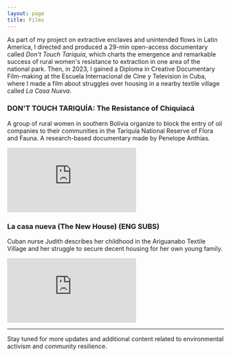 ```yaml
---
layout: page
title: Films
---
```


As part of my project on extractive enclaves and unintended flows in Latin America, I directed and produced a 29-min open-access documentary called *Don't Touch Tariquía*, which charts the emergence and remarkable success of rural women's resistance to extraction in one area of the national park. Then, in 2023, I gained a Diploma in Creative Documentary Film-making at the Escuela Internacional de Cine y Television in Cuba, where I made a film about struggles over housing in a nearby textile village called *La Casa Nueva*.


### DON'T TOUCH TARIQUÍA: The Resistance of Chiquiacá
A group of rural women in southern Bolivia organize to block the entry of oil companies to their communities in the Tariquía National Reserve of Flora and Fauna. A research-based documentary made by Penelope Anthias.
<div class="video-container">
  <iframe src="https://www.youtube.com/embed/R3SbF-nGZbI" frameborder="0" allowfullscreen></iframe>
</div>

### La casa nueva (The New House) (ENG SUBS)
Cuban nurse Judith describes her childhood in the Ariguanabo Textile Village and her struggle to secure decent housing for her own young family. 
<div class="video-container">
  <iframe src="https://www.youtube.com/embed/rTmq6xQzOkY" frameborder="0" allowfullscreen></iframe>
</div>

---

Stay tuned for more updates and additional content related to environmental activism and community resilience.
